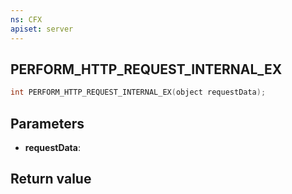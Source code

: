 ```yaml
---
ns: CFX
apiset: server
---
```

## PERFORM_HTTP_REQUEST_INTERNAL_EX

```c
int PERFORM_HTTP_REQUEST_INTERNAL_EX(object requestData);
```


## Parameters
* **requestData**: 

## Return value
